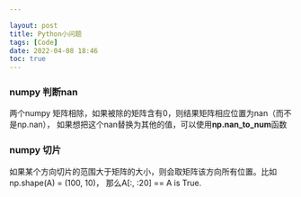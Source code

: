 ```yaml
---

layout: post
title: Python小问题
tags: [Code]
date: 2022-04-08 18:46
toc: true
---
```


### numpy 判断nan

两个numpy 矩阵相除，如果被除的矩阵含有0，则结果矩阵相应位置为nan（而不是np.nan）， 如果想把这个nan替换为其他的值，可以使用**np.nan_to_num**函数

### numpy 切片

如果某个方向切片的范围大于矩阵的大小，则会取矩阵该方向所有位置。比如np.shape(A) = (100, 10)， 那么A[:, :20] == A is True.
